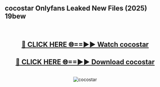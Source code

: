 <h2>cocostar Onlyfans Leaked New Files (2025) 19bew</h2>
<br>
<div align="center">
<h2><a href="https://mediafiles.top/cocostar&ref=git" rel="nofollow">🔴 CLICK HERE 🌐==►► Watch cocostar</a></h2>
<h2><a href="https://mediafiles.top/cocostar&ref=git" rel="nofollow">🔴 CLICK HERE 🌐==►► Download cocostar</a></h2>
<br>
<a href="https://mediafiles.top/cocostar&ref=git" rel="nofollow" data-target="animated-image.originalLink"><img src="https://i.ibb.co.com/xMMVF88/686577567.gif" alt="cocostar" style="max-width: 100%; display: inline-block;" data-target="animated-image.originalImage"></a>
</div>
<br>
<br>